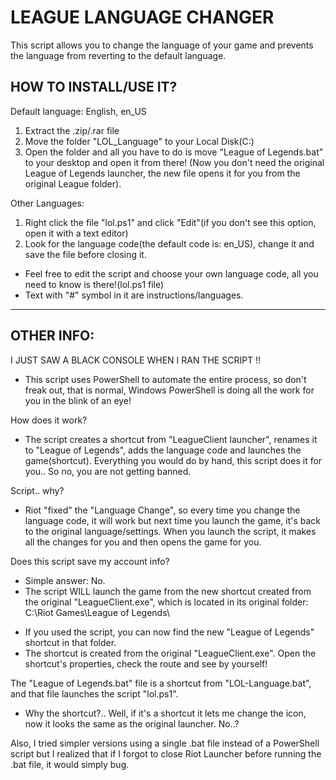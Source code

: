 # LEAGUE LANGUAGE CHANGER
This script allows you to change the language of your game and prevents the language from reverting to the default language.


HOW TO INSTALL/USE IT?
-----------------------------------------------------------------------------------------------
Default language: English, en_US

1. Extract the .zip/.rar file
2. Move the folder "LOL_Language" to your Local Disk(C:)
3. Open the folder and all you have to do is move "League of Legends.bat" to your desktop and open it from there!
(Now you don't need the original League of Legends launcher, the new file opens it for you from the original League folder).

Other Languages:
1. Right click the file "lol.ps1" and click "Edit"(if you don't see this option, open it with a text editor)
2. Look for the language code(the default code is: en_US), change it and save the file before closing it.

- Feel free to edit the script and choose your own language code, all you need to know is there!(lol.ps1 file)
- Text with "#" symbol in it are instructions/languages.
-----------------------------------------------------------------------------------------------

OTHER INFO:
-----------------------------------------------------------------------------------------------
I JUST SAW A BLACK CONSOLE WHEN I RAN THE SCRIPT !!
* This script uses PowerShell to automate the entire process, so don't freak out, that is normal, Windows PowerShell is doing all the work for you in the blink of an eye!

How does it work?
* The script creates a shortcut from "LeagueClient launcher", renames it to "League of Legends", adds the language code and launches the game(shortcut). Everything you would do by hand, this script does it for you.. So no, you are not getting banned.

Script.. why?
* Riot "fixed" the "Language Change", so every time you change the language code, it will work but next time you launch the game, it's back to the original language/settings. When you launch the script, it makes all the changes for you and then opens the game for you.

Does this script save my account info?
* Simple answer: No.
* The script WILL launch the game from the new shortcut created from the original "LeagueClient.exe", which is located in its original folder: C:\Riot Games\League of Legends\
- If you used the script, you can now find the new "League of Legends" shortcut in that folder.
- The shortcut is created from the original "LeagueClient.exe". Open the shortcut's properties, check the route and see by yourself!

The "League of Legends.bat" file is a shortcut from "LOL-Language.bat", and that file launches the script "lol.ps1".
* Why the shortcut?.. Well, if it's a shortcut it lets me change the icon, now it looks the same as the original launcher. No..?

Also, I tried simpler versions using a single .bat file instead of a PowerShell script but I realized that if I forgot to close Riot Launcher before running the .bat file, it would simply bug.
